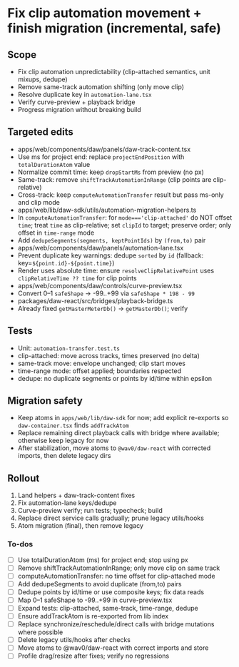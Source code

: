<!-- 51061cf6-085b-46d1-89a7-efd1a26ee87d 8c1e0345-e335-4b67-9137-8afa6b9f6353 -->
# Fix clip automation movement + finish migration (incremental, safe)

## Scope

- Fix clip automation unpredictability (clip-attached semantics, unit mixups, dedupe)
- Remove same-track automation shifting (only move clip)
- Resolve duplicate key in `automation-lane.tsx`
- Verify curve-preview + playback bridge
- Progress migration without breaking build

## Targeted edits

- apps/web/components/daw/panels/daw-track-content.tsx
- Use ms for project end: replace `projectEndPosition` with `totalDurationAtom` value
- Normalize commit time: keep `dropStartMs` from preview (no px)
- Same-track: remove `shiftTrackAutomationInRange` (clip points are clip-relative)
- Cross-track: keep `computeAutomationTransfer` result but pass ms-only and clip mode
- apps/web/lib/daw-sdk/utils/automation-migration-helpers.ts
- In `computeAutomationTransfer`: for `mode==='clip-attached'` do NOT offset `time`; treat `time` as clip-relative; set `clipId` to target; preserve order; only offset in `time-range` mode
- Add `dedupeSegments(segments, keptPointIds)` by `(from,to)` pair
- apps/web/components/daw/panels/automation-lane.tsx
- Prevent duplicate key warnings: dedupe `sorted` by `id` (fallback: key=`${point.id}-${point.time}`)
- Render uses absolute time: ensure `resolveClipRelativePoint` uses `clipRelativeTime ?? time` for clip points
- apps/web/components/daw/controls/curve-preview.tsx
- Convert 0–1 `safeShape` -> -99..+99 via `safeShape * 198 - 99`
- packages/daw-react/src/bridges/playback-bridge.ts
- Already fixed `getMasterMeterDb()` -> `getMasterDb()`; verify

## Tests

- Unit: `automation-transfer.test.ts`
- clip-attached: move across tracks, times preserved (no delta)
- same-track move: envelope unchanged; clip start moves
- time-range mode: offset applied; boundaries respected
- dedupe: no duplicate segments or points by id/time within epsilon

## Migration safety

- Keep atoms in `apps/web/lib/daw-sdk` for now; add explicit re-exports so `daw-container.tsx` finds `addTrackAtom`
- Replace remaining direct playback calls with bridge where available; otherwise keep legacy for now
- After stabilization, move atoms to `@wav0/daw-react` with corrected imports, then delete legacy dirs

## Rollout

1) Land helpers + daw-track-content fixes
2) Fix automation-lane keys/dedupe
3) Curve-preview verify; run tests; typecheck; build
4) Replace direct service calls gradually; prune legacy utils/hooks
5) Atom migration (final), then remove legacy

### To-dos

- [ ] Use totalDurationAtom (ms) for project end; stop using px
- [ ] Remove shiftTrackAutomationInRange; only move clip on same track
- [ ] computeAutomationTransfer: no time offset for clip-attached mode
- [ ] Add dedupeSegments to avoid duplicate (from,to) pairs
- [ ] Dedupe points by id/time or use composite keys; fix data reads
- [ ] Map 0–1 safeShape to -99..+99 in curve-preview.tsx
- [ ] Expand tests: clip-attached, same-track, time-range, dedupe
- [ ] Ensure addTrackAtom is re-exported from lib index
- [ ] Replace synchronize/reschedule/direct calls with bridge mutations where possible
- [ ] Delete legacy utils/hooks after checks
- [ ] Move atoms to @wav0/daw-react with correct imports and store
- [ ] Profile drag/resize after fixes; verify no regressions